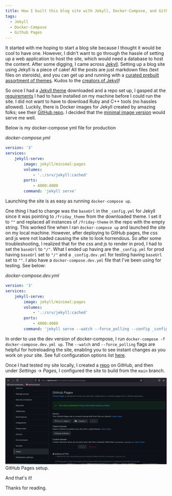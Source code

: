 ```yaml
---
title: How I built this blog site with Jekyll, Docker-Compose, and Github Pages
tags:
  - Jekyll
  - Docker-Compose
  - Github Pages
---
```


It started with me hoping to start a blog site because I thought it would be cool to have one. However, I didn't want to go through the hassle
of setting up a web application to host the site, which would need a database to host the content. After some digging, I came across [Jekyll](https://jekyllrb.com/).
Setting up a blog site using Jekyll is a piece of cake! All the posts are just markdown files (text files on steroids), and you can get up and running with a [curated
prebuilt assortment of themes](http://jekyllthemes.org/).
Kudos to the [creators of Jekyll](https://jekyllrb.com/team/)!

<!--more-->

So once I had a [Jekyll theme](http://jekyllthemes.org/themes/friday-theme/) downloaded and a repo set up, I gasped at the [requirements](https://jekyllrb.com/docs/installation/) I had to have installed on my machine before I could run the site. I did not want to have to download Ruby and C++ tools (no hassles allowed). Luckily, there is Docker images for Jekyll created by amazing folks; see their [GitHub repo](https://github.com/envygeeks/jekyll-docker). I decided that the [minimal image version](https://hub.docker.com/r/jekyll/minimal) would serve me well.

<!--more-->

Below is my docker-compose yml file for production

_docker-compose.yml_

```yaml
version: '3'
services:
    jekyll-serve:
        image: jekyll/minimal:pages
        volumes:
            - '.:/srv/jekyll:cached'
        ports:
            - 4000:4000
        command: 'jekyll serve' 
```

Launching the site is as easy as running `docker-compose up`.

<!--more-->

One thing I had to change was the `baseUrl` in the `_config.yml` for Jekyll since it was pointing to `/friday_theme` from the downloaded theme. I set it to `""` and replaced all
instances of `/friday-theme` in the repo with the empty string. This worked fine when I ran `docker-compose up` and launched the site on my local machine. However, after deploying to 
GitHub pages, the css and js were not loaded causing the site to look horrendous.
So after some troubleshooting, I realized that for the css and js to render in prod, I had to set the `baseUrl` to `"/"`. What I ended up having are the `_config.yml` for prod having `baseUrl` set to `"/"` and a `_config.dev.yml` for testing having `baseUrl` set to `""`. I also have a `docker-compose.dev.yml` file that I've been using for testing. See below:

_docker-compose.dev.yml_

```yaml
version: '3'
services:
    jekyll-serve:
        image: jekyll/minimal:pages
        volumes:
            - '.:/srv/jekyll:cached'
        ports:
            - 4000:4000
        command: 'jekyll serve --watch --force_polling --config _config.dev.yml' 
```

In order to use the dev version of docker-compose, I run `docker-compose -f docker-compose.dev.yml up`.
The `--watch` and `--force_polling` flags are helpful for hotreloading the site, enabling you to see instant changes as you work on your site. See full configuration options list [here](https://jekyllrb.com/docs/configuration/options/).

<!--more-->

Once I had tested my site locally, I created a [repo](https://github.com/levimatheri/blog) on GitHub, and then under *Settings* -> *Pages*, I configured the site to build from the `main` branch.

<div class="card mb-3">
    <img class="card-img-top" src="https://raw.githubusercontent.com/levimatheri/blog/main/_includes/images/github_pages_setup.PNG"/>
    <div class="card-body bg-light">
        <div class="card-text">
            GitHub Pages setup.
        </div>
    </div>
</div>

<!--more-->

And that's it!

Thanks for reading.
